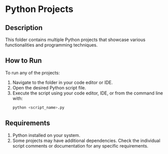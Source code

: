 # Python Projects

## Description
This folder contains multiple Python projects that showcase various functionalities and programming techniques.

## How to Run
To run any of the projects:
1. Navigate to the folder in your code editor or IDE.
2. Open the desired Python script file.
3. Execute the script using your code editor, IDE, or from the command line with:
   ```bash
   python <script_name>.py

## Requirements
1. Python installed on your system.
2. Some projects may have additional dependencies. Check the individual script comments or documentation for any specific requirements.
